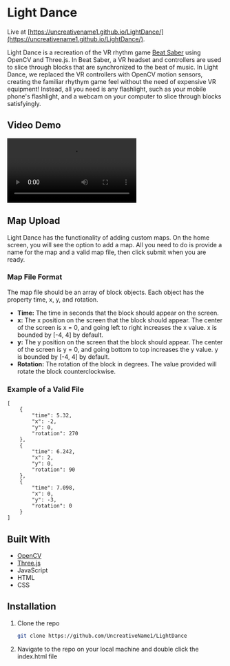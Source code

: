 # Light Dance

Live at [https://uncreativename1.github.io/LightDance/](https://uncreativename1.github.io/LightDance/).

Light Dance is a recreation of the VR rhythm game [Beat Saber](https://beatsaber.com/) using OpenCV and Three.js. In Beat Saber, a VR headset and controllers are used to slice through blocks that are synchronized to the beat of music. In Light Dance, we replaced the VR controllers with OpenCV motion sensors, creating the familiar rhythym game feel without the need of expensive VR equipment! Instead, all you need is any flashlight, such as your mobile phone's flashlight, and a webcam on your computer to slice through blocks satisfyingly.

## Video Demo

![Demo](/assets/LightDanceDemo.mp4)

## Map Upload

Light Dance has the functionality of adding custom maps. On the home screen, you will see the option to add a map. All you need to do is provide a name for the map and a valid map file, then click submit when you are ready.

### Map File Format

The map file should be an array of block objects. Each object has the property time, x, y, and rotation.

- **Time:** The time in seconds that the block should appear on the screen.
- **x:** The x position on the screen that the block should appear. The center of the screen is x = 0, and going left to right increases the x value. x is bounded by [-4, 4] by default.
- **y:** The y position on the screen that the block should appear. The center of the screen is y = 0, and going bottom to top increases the y value. y is bounded by [-4, 4] by default.
- **Rotation:** The rotation of the block in degrees. The value provided will rotate the block counterclockwise.

### Example of a Valid File

```
[
    {
        "time": 5.32,
        "x": -2, 
        "y": 0,
        "rotation": 270
    },
    {
        "time": 6.242,
        "x": 2, 
        "y": 0,
        "rotation": 90
    },
    {
        "time": 7.098,
        "x": 0, 
        "y": -3,
        "rotation": 0
    }
]
```

## Built With

- [OpenCV](https://opencv.org/)
- [Three.js](https://threejs.org/)
- JavaScript
- HTML
- CSS

## Installation

1. Clone the repo
   ```sh
   git clone https://github.com/UncreativeName1/LightDance
   ```
2. Navigate to the repo on your local machine and double click the index.html file
